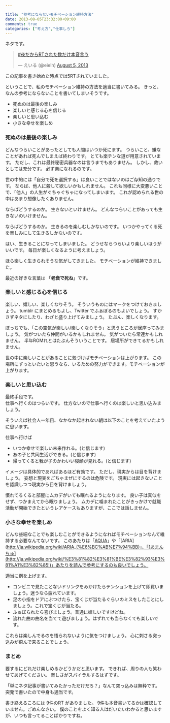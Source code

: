 ```yaml
---

title: "参考にならないモチベーション維持方法"
date: 2013-08-05T23:32:00+09:00
comments: true
categories: ["考え方","仕事しろ"]
---
```


ネタです。

<blockquote class="twitter-tweet"><p><a href="https://twitter.com/search?q=%23%E5%A4%9C%E3%81%A0%E3%81%8B%E3%82%89RT%E3%81%95%E3%82%8C%E3%81%9F%E6%95%B0%E3%81%A0%E3%81%91%E6%9C%AC%E9%9F%B3%E8%A8%80%E3%81%86&amp;src=hash">#夜だからRTされた数だけ本音言う</a></p>&mdash; えいる (@eielh) <a href="https://twitter.com/eielh/statuses/364386097633050625">August 5, 2013</a></blockquote>
<script async src="//platform.twitter.com/widgets.js" charset="utf-8"></script>

この記事を書き始めた時点では5RTされていました。

ということで、私のモチベーション維持の方法を適当に書いてみる。
きっと、なんの参考にならないことを書いてしまいそうです。

* 死ぬのは最後の楽しみ
* 楽しいと感じる心を信じる
* 楽しいと思い込む
* 小さな幸せを楽しめ

### 死ぬのは最後の楽しみ

どんなつらいことがあったとしても人間はいつか死にます。
つらいこと、嫌なことがあれば死んでしまえば終わりです。
とても楽チンな道が用意されています。
ただし、これは最終秘密兵器なのは言うまでもありません。
しかし、救いとしては充分です。
必ず楽になれるのです。

世の中的には「自分で死を選択する」は良いことではないのはご存知の通りです。
ならば、他人に殺して欲しいかもしれません。
これも同様に大変悪いことで、「他人」の人生がぐちゃぐちゃになってしまいます。
これが認められる世の中はあまり想像したくありません。

ならばどうするのか。
生きないといけません。
どんなつらいことがあっても生きないのいけません。

ならばどうするのか。
生きるのを楽しむしかないのです。
いつかやってくる死を楽しみにして生きるしかないのです。

はい、生きることになってしまいました。
どうせならつらいより楽しいほうがいいです。
毎日が楽しくなるように考えましょう。

ほら楽しく生きられそうな気がしてきました。
モチベーションが維持できました。

最近の好きな言葉は 「<strong>老衰で死ね</strong>」です。

### 楽しいと感じる心を信じる

楽しい、嬉しい、楽しくなりそう。
そういうものにはマークをつけておきましょう。
tumblr にまとめるもよし、Twitter でふぁぼるのもよいでしょう。
すかさずネタにしたり、わざと盛り上げてみましょう。
たぶん、楽しくなります。

ぼっちでも、「この空気が楽しい/楽しくなりそう」と思うところが居座ってみましょう。
気がついたら仲間がいるかもしれません。
気がついたら常連かもしれません。
半年ROMれとはたぶんそういうことです。
居場所ができてるかもしれません。

世の中に楽しいことがあることに気づけばモチベーションは上がります。
この場所にずっといたいと思うなら、いるための努力ができます。モチベーションが上がります。

### 楽しいと思い込む

最終手段です。<br>
仕事へ行くのはつらいです。
仕方ないので仕事へ行くのは楽しいと思い込みましょう。

そういえば社会人一年目、なかなか起きれない朝は以下のことを考えていたように思います。

仕事へ行けば

* いつか幸せで楽しい未来作れる。(と信じます)
* あの子と共同生活ができる。(と信じます)
* 帰ってくると我が子のかわいい寝顔が見れる。(と信じます)

イメージは具体的であればあるほど有効です。
ただし、現実からは目を背けましょう。
妄想と現実をごちゃまぜにするのは危険です。
現実には起きないことを認識しつつ現実から目を背けましょう。

慣れてるくると部屋にムカデがいても眠れるようになります。
良い子は真似をせず、つかまえてから眠りましょう。
ムカデに噛まれたことがきっかけで就職活動が開始できたというレアケースもありますが、ここでは話しません。

### 小さな幸せを楽しめ

どんな些細なことでも楽しむことができるようになればモチベーションなんて維持する必要なんてないです。
このあたりは「[AQUA](http://ja.wikipedia.org/wiki/ARIA_(%E6%BC%AB%E7%94%BB))」や「[ARIA](http://ja.wikipedia.org/wiki/ARIA_(%E6%BC%AB%E7%94%BB)」、「[あまんちゅ](http://ja.wikipedia.org/wiki/%E3%81%82%E3%81%BE%E3%82%93%E3%81%A1%E3%82%85!)」あたりを読んで参考にするのも良いでしょう。

適当に例を上げます。

* コンビニで見たことないドリンクをみかけたらテンションを上げて即買いましょう。迷うなら疲れています。
* 足の小指をドアにぶつけたら、宝くじが当たるぐらいのミスをしたことにしましょう。これで宝くじが当たる。
* ふぁぼられたら喜びましょう。普通に嬉しいですけどね。
* 流れた曲の曲名を当てて遊びましょう。はずれても当らなくても楽しいです。

これらは楽しんでるのを悟られないように気をつけましょう。
心に刺さる突っ込みが飛んで来ることでしょう。

### まとめ

要するにどれだけ楽しめるかどうかだと思います。
できれば、周りの人も笑わせてあげてください。
楽しさがスパイラルするはずです。

「単にネタ記事が書いてみたかっただけだろ？」なんて突っ込みは無粋です。
突発で書いたので中身も適当です。

書き終えるころには 9件のRT がありました。
9件も本音書いてるかは確認していません。ごめんなさい。
僕のことをよく知る人はだいたいわかると思いますが、いつも言ってることばかりですね。
